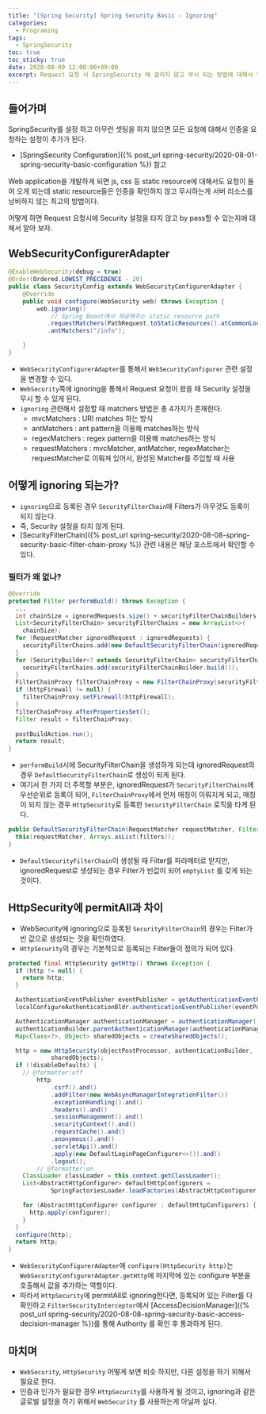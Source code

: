 ```yaml
---
title: "[Spring Security] Spring Security Basic - Ignoring" 
categories:
  - Programing
tags:
  - SpringSecurity
toc: true
toc_sticky: true
date: 2020-08-09 12:00:00+09:00
excerpt: Request 요청 시 SpringSecurity 에 걸리지 않고 무시 되는 방법에 대해서 알아 보자.
---
```


## 들어가며
SpringSecurity를 설정 하고 아무런 셋팅을 하지 않으면 모든 요청에 대해서 인증을 요청하는 설정이 추가가 된다.
- [SpringSecurity Configuration]({% post_url spring-security/2020-08-01-spring-security-basic-configuration %}) 참고

Web application을 개발하게 되면 js, css 등 static resource에 대해서도 요청이 들어 오게 되는데 static resource들은
인증을 확인하지 않고 무시하는게 서버 리소스를 낭비하지 않는 최고의 방법이다.

어떻게 하면 Request 요청시에 Security 설정을 타지 않고 by pass할 수 있는지에 대해서 알아 보자.

## WebSecurityConfigurerAdapter

```java
@EnableWebSecurity(debug = true)
@Order(Ordered.LOWEST_PRECEDENCE - 20)
public class SecurityConfig extends WebSecurityConfigurerAdapter {
    @Override
    public void configure(WebSecurity web) throws Exception {
        web.ignoring()
            // Spring Booot에서 제공해주는 static resource path
           .requestMatchers(PathRequest.toStaticResources().atCommonLocations())
           .antMatchers("/info");

    }
}
```

- `WebSecurityConfigurerAdapter`를 통해서 `WebSecurityConfigurer` 관련 설정을 변경할 수 있다.
- `WebSecurity`쪽에 ignoring을 통해서 Request 요청이 왔을 때 Security 설정을 무시 할 수 있게 된다.
- `ignoring` 관련해서 설정할 때 matchers 방법은 총 4가지가 존재한다.
    - mvcMatchers : URI matches 하는 방식
    - antMatchers : ant pattern을 이용해 matches하는 방식
    - regexMatchers : regex pattern을 이용해 matches하는 방식
    - requestMatchers : mvcMatcher, antMatcher, regexMatcher는 requestMatcher로 이뤄져 있어서, 완성된 Matcher를 주입할 때 사용
        
## 어떻게 ignoring 되는가?

- `ignoring`으로 등록된 경우 `SecurityFilterChain`에 Filters가 아무것도 등록이 되지 않는다.
- 즉, Security 설정을 타지 않게 된다.
- [SecurityFilterChain]({% post_url spring-security/2020-08-08-spring-security-basic-filter-chain-proxy %}) 관련 내용은 해당 포스트에서
확인할 수 있다.

### 필터가 왜 없나?

```java
@Override
protected Filter performBuild() throws Exception {
  ...
  int chainSize = ignoredRequests.size() + securityFilterChainBuilders.size();
  List<SecurityFilterChain> securityFilterChains = new ArrayList<>(
    chainSize);
  for (RequestMatcher ignoredRequest : ignoredRequests) {
    securityFilterChains.add(new DefaultSecurityFilterChain(ignoredRequest));
  }
  for (SecurityBuilder<? extends SecurityFilterChain> securityFilterChainBuilder : securityFilterChainBuilders) {
    securityFilterChains.add(securityFilterChainBuilder.build());
  }
  FilterChainProxy filterChainProxy = new FilterChainProxy(securityFilterChains);
  if (httpFirewall != null) {
    filterChainProxy.setFirewall(httpFirewall);
  }
  filterChainProxy.afterPropertiesSet();
  Filter result = filterChainProxy;
  
  postBuildAction.run();
  return result;
}
```

- `performBuild`시에 SecurityFilterChain을 생성하게 되는데 ignoredRequest의 경우 `DefaultSecurityFilterChain`로 생성이 되게 된다.
- 여기서 한 가지 더 주목할 부분은, ignoredRequest가 `SecurityFilterChains`에 우선순위로 등록이 되어, `FilterChainProxy`에서
먼저 매칭이 이뤄지게 되고, 매칭이 되지 않는 경우 `HttpSecurity`로 등록한 `SecurityFilterChain` 로직을 타게 된다.

```java
public DefaultSecurityFilterChain(RequestMatcher requestMatcher, Filter... filters) {
  this(requestMatcher, Arrays.asList(filters));
}
```

- `DefaultSecurityFilterChain`이 생성될 때 Filter를 파라메터로 받지만, ignoredRequest로 생성되는 경우 Filter가 빈값이 되어 `emptyList`
를 갖게 되는 것이다. 


## HttpSecurity에 permitAll과 차이
- WebSecurity에 ignoring으로 등록된 `SecurityFilterChain`의 경우는 Filter가 빈 값으로 생성되는 것을 확인하였다.
- `HttpSecurity`의 경우는 기본적으로 등록되는 Filter들이 정의가 되어 있다.

```java
protected final HttpSecurity getHttp() throws Exception {
  if (http != null) {
    return http;
  }

  AuthenticationEventPublisher eventPublisher = getAuthenticationEventPublisher();
  localConfigureAuthenticationBldr.authenticationEventPublisher(eventPublisher);

  AuthenticationManager authenticationManager = authenticationManager();
  authenticationBuilder.parentAuthenticationManager(authenticationManager);
  Map<Class<?>, Object> sharedObjects = createSharedObjects();

  http = new HttpSecurity(objectPostProcessor, authenticationBuilder,
			sharedObjects);
  if (!disableDefaults) {
    // @formatter:off
		http
			.csrf().and()
			.addFilter(new WebAsyncManagerIntegrationFilter())
			.exceptionHandling().and()
			.headers().and()
			.sessionManagement().and()
			.securityContext().and()
			.requestCache().and()
			.anonymous().and()
			.servletApi().and()
			.apply(new DefaultLoginPageConfigurer<>()).and()
			.logout();
		// @formatter:on
	ClassLoader classLoader = this.context.getClassLoader();
	List<AbstractHttpConfigurer> defaultHttpConfigurers =
			SpringFactoriesLoader.loadFactories(AbstractHttpConfigurer.class, classLoader);

	for (AbstractHttpConfigurer configurer : defaultHttpConfigurers) {
	  http.apply(configurer);
	}
  }
  configure(http);
  return http;
}
```

- `WebSecurityConfigurerAdapter`에 `configure(HttpSecurity http)`는 `WebSecurityConfigurerAdapter.getHttp`에
마지막에 있는 configure 부분을 호출해서 값을 추가하는 역할이다.
- 따라서 `HttpSecurity`에 permitAll로 ignoring한다면, 등록되어 있는 Filter를 다 확인하고 `FilterSecurityInterceptor`에서
[AccessDecisionManager]({% post_url spring-security/2020-08-08-spring-security-basic-access-decision-manager %})를 통해
Authority 를 확인 후 통과하게 된다.

## 마치며
- `WebSecurity`, `HttpSecurity` 어떻게 보면 비슷 하지만, 다른 설정을 하기 위해서 필요로 한다.
- 인증과 인가가 필요한 경우 `HttpSecurity`를 사용하게 될 것이고, ignoring과 같은 글로벌 설정을 하기 위해서 `WebSecurity`
를 사용하는게 아닐까 싶다. 
